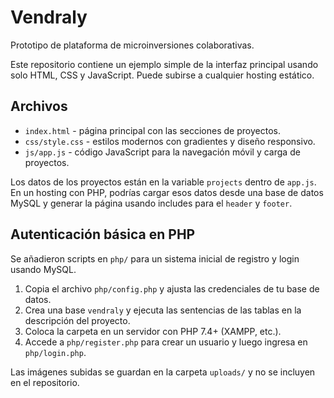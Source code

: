 # Vendraly

Prototipo de plataforma de microinversiones colaborativas.

Este repositorio contiene un ejemplo simple de la interfaz principal usando solo HTML, CSS y JavaScript. Puede subirse a cualquier hosting estático.

## Archivos
- `index.html` - página principal con las secciones de proyectos.
- `css/style.css` - estilos modernos con gradientes y diseño responsivo.
- `js/app.js` - código JavaScript para la navegación móvil y carga de proyectos.

Los datos de los proyectos están en la variable `projects` dentro de `app.js`. En un hosting con PHP, podrías cargar esos datos desde una base de datos MySQL y generar la página usando includes para el `header` y `footer`.

## Autenticación básica en PHP

Se añadieron scripts en `php/` para un sistema inicial de registro y login usando MySQL.

1. Copia el archivo `php/config.php` y ajusta las credenciales de tu base de datos.
2. Crea una base `vendraly` y ejecuta las sentencias de las tablas en la descripción del proyecto.
3. Coloca la carpeta en un servidor con PHP 7.4+ (XAMPP, etc.).
4. Accede a `php/register.php` para crear un usuario y luego ingresa en `php/login.php`.

Las imágenes subidas se guardan en la carpeta `uploads/` y no se incluyen en el repositorio.

